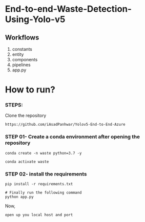 ﻿
# End-to-end-Waste-Detection-Using-Yolo-v5



## Workflows

1. constants
2. entity
3. components
4. pipelines
5. app.py

# How to run?

### STEPS:

Clone the repository

```shell
https://github.com/iAsadPanhwar/Yolov5-End-to-End-Azure
```

### STEP 01- Create a conda environment after opening the repository

```shell
conda create -n waste python=3.7 -y
```

```shell
conda activate waste
```

### STEP 02- install the requirements


```shell
pip install -r requirements.txt
```

```shell
# Finally run the following command
python app.py
```

Now,

```shell
open up you local host and port
```
